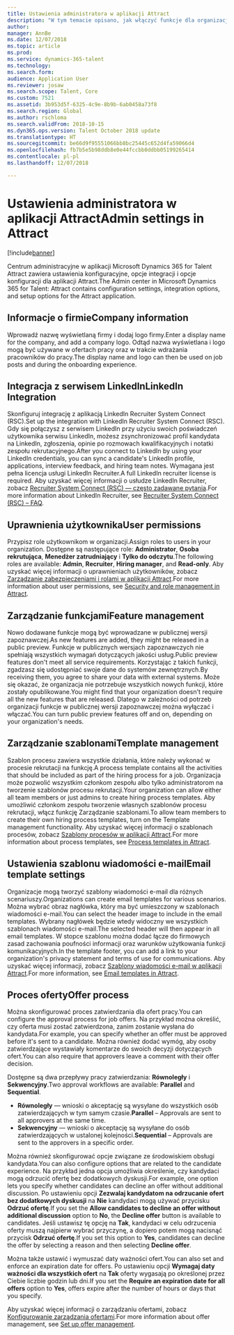 ```yaml
---
title: Ustawienia administratora w aplikacji Attract
description: "W tym temacie opisano, jak włączyć funkcje dla organizacji i użytkowników w aplikacji Attract."
author: 
manager: AnnBe
ms.date: 12/07/2018
ms.topic: article
ms.prod: 
ms.service: dynamics-365-talent
ms.technology: 
ms.search.form: 
audience: Application User
ms.reviewer: josaw
ms.search.scope: Talent, Core
ms.custom: 7521
ms.assetid: 3b953d5f-6325-4c9e-8b9b-6ab0458a73f8
ms.search.region: Global
ms.author: rschloma
ms.search.validFrom: 2018-10-15
ms.dyn365.ops.version: Talent October 2018 update
ms.translationtype: HT
ms.sourcegitcommit: be66d9f95551066bb8bc25445c652d4fa59066d4
ms.openlocfilehash: fb7b5e5b98ddb8e0e44fccbb0ddbb05199265414
ms.contentlocale: pl-pl
ms.lasthandoff: 12/07/2018

---
```


# <a name="admin-settings-in-attract"></a><span data-ttu-id="0f5b4-103">Ustawienia administratora w aplikacji Attract</span><span class="sxs-lookup"><span data-stu-id="0f5b4-103">Admin settings in Attract</span></span>
[!include[banner](../includes/banner.md)]

<span data-ttu-id="0f5b4-104">Centrum administracyjne w aplikacji Microsoft Dynamics 365 for Talent Attract zawiera ustawienia konfiguracyjne, opcje integracji i opcje konfiguracji dla aplikacji Attract.</span><span class="sxs-lookup"><span data-stu-id="0f5b4-104">The Admin center in Microsoft Dynamics 365 for Talent: Attract contains configuration settings, integration options, and setup options for the Attract application.</span></span>

## <a name="company-information"></a><span data-ttu-id="0f5b4-105">Informacje o firmie</span><span class="sxs-lookup"><span data-stu-id="0f5b4-105">Company information</span></span>

<span data-ttu-id="0f5b4-106">Wprowadź nazwę wyświetlaną firmy i dodaj logo firmy.</span><span class="sxs-lookup"><span data-stu-id="0f5b4-106">Enter a display name for the company, and add a company logo.</span></span> <span data-ttu-id="0f5b4-107">Odtąd nazwa wyświetlana i logo mogą być używane w ofertach pracy oraz w trakcie wdrażania pracowników do pracy.</span><span class="sxs-lookup"><span data-stu-id="0f5b4-107">The display name and logo can then be used on job posts and during the onboarding experience.</span></span>

## <a name="linkedin-integration"></a><span data-ttu-id="0f5b4-108">Integracja z serwisem LinkedIn</span><span class="sxs-lookup"><span data-stu-id="0f5b4-108">LinkedIn Integration</span></span>

<span data-ttu-id="0f5b4-109">Skonfiguruj integrację z aplikacją LinkedIn Recruiter System Connect (RSC).</span><span class="sxs-lookup"><span data-stu-id="0f5b4-109">Set up the integration with LinkedIn Recruiter System Connect (RSC).</span></span> <span data-ttu-id="0f5b4-110">Gdy się połączysz z serwisem LinkedIn przy użyciu swoich poświadczeń użytkownika serwisu LinkedIn, możesz zsynchronizować profil kandydata na LinkedIn, zgłoszenia, opinie po rozmowach kwalifikacyjnych i notatki zespołu rekrutacyjnego.</span><span class="sxs-lookup"><span data-stu-id="0f5b4-110">After you connect to LinkedIn by using your LinkedIn credentials, you can sync a candidate's LinkedIn profile, applications, interview feedback, and hiring team notes.</span></span> <span data-ttu-id="0f5b4-111">Wymagana jest pełna licencja usługi LinkedIn Recruiter.</span><span class="sxs-lookup"><span data-stu-id="0f5b4-111">A full LinkedIn recruiter license is required.</span></span> <span data-ttu-id="0f5b4-112">Aby uzyskać więcej informacji o usłudze LinkedIn Recruiter, zobacz [Recruiter System Connect (RSC) — często zadawane pytania](https://www.linkedin.com/help/recruiter/answer/90483).</span><span class="sxs-lookup"><span data-stu-id="0f5b4-112">For more information about LinkedIn Recruiter, see [Recruiter System Connect (RSC) – FAQ](https://www.linkedin.com/help/recruiter/answer/90483).</span></span>

## <a name="user-permissions"></a><span data-ttu-id="0f5b4-113">Uprawnienia użytkownika</span><span class="sxs-lookup"><span data-stu-id="0f5b4-113">User permissions</span></span>

<span data-ttu-id="0f5b4-114">Przypisz role użytkownikom w organizacji.</span><span class="sxs-lookup"><span data-stu-id="0f5b4-114">Assign roles to users in your organization.</span></span> <span data-ttu-id="0f5b4-115">Dostępne są następujące role: **Administrator**, **Osoba rekrutująca**, **Menedżer zatrudniający** i **Tylko do odczytu**.</span><span class="sxs-lookup"><span data-stu-id="0f5b4-115">The following roles are available: **Admin**, **Recruiter**, **Hiring manager**, and **Read-only**.</span></span> <span data-ttu-id="0f5b4-116">Aby uzyskać więcej informacji o uprawnieniach użytkowników, zobacz [Zarządzanie zabezpieczeniami i rolami w aplikacji Attract](./security-attract.md).</span><span class="sxs-lookup"><span data-stu-id="0f5b4-116">For more information about user permissions, see [Security and role management in Attract](./security-attract.md).</span></span>

## <a name="feature-management"></a><span data-ttu-id="0f5b4-117">Zarządzanie funkcjami</span><span class="sxs-lookup"><span data-stu-id="0f5b4-117">Feature management</span></span>

<span data-ttu-id="0f5b4-118">Nowo dodawane funkcje mogą być wprowadzane w publicznej wersji zapoznawczej.</span><span class="sxs-lookup"><span data-stu-id="0f5b4-118">As new features are added, they might be released in a public preview.</span></span> <span data-ttu-id="0f5b4-119">Funkcje w publicznych wersjach zapoznawczych nie spełniają wszystkich wymagań dotyczących jakości usług.</span><span class="sxs-lookup"><span data-stu-id="0f5b4-119">Public preview features don't meet all service requirements.</span></span> <span data-ttu-id="0f5b4-120">Korzystając z takich funkcji, zgadzasz się udostępniać swoje dane do systemów zewnętrznych.</span><span class="sxs-lookup"><span data-stu-id="0f5b4-120">By receiving them, you agree to share your data with external systems.</span></span> <span data-ttu-id="0f5b4-121">Może się okazać, że organizacja nie potrzebuje wszystkich nowych funkcji, które zostały opublikowane.</span><span class="sxs-lookup"><span data-stu-id="0f5b4-121">You might find that your organization doesn't require all the new features that are released.</span></span> <span data-ttu-id="0f5b4-122">Dlatego w zależności od potrzeb organizacji funkcje w publicznej wersji zapoznawczej można wyłączać i włączać.</span><span class="sxs-lookup"><span data-stu-id="0f5b4-122">You can turn public preview features off and on, depending on your organization's needs.</span></span>

## <a name="template-management"></a><span data-ttu-id="0f5b4-123">Zarządzanie szablonami</span><span class="sxs-lookup"><span data-stu-id="0f5b4-123">Template management</span></span>

<span data-ttu-id="0f5b4-124">Szablon procesu zawiera wszystkie działania, które należy wykonać w procesie rekrutacji na funkcję.</span><span class="sxs-lookup"><span data-stu-id="0f5b4-124">A process template contains all the activities that should be included as part of the hiring process for a job.</span></span> <span data-ttu-id="0f5b4-125">Organizacja może pozwolić wszystkim członkom zespołu albo tylko administratorom na tworzenie szablonów procesu rekrutacji.</span><span class="sxs-lookup"><span data-stu-id="0f5b4-125">Your organization can allow either all team members or just admins to create hiring process templates.</span></span> <span data-ttu-id="0f5b4-126">Aby umożliwić członkom zespołu tworzenie własnych szablonów procesu rekrutacji, włącz funkcję Zarządzanie szablonami.</span><span class="sxs-lookup"><span data-stu-id="0f5b4-126">To allow team members to create their own hiring process templates, turn on the Template management functionality.</span></span> <span data-ttu-id="0f5b4-127">Aby uzyskać więcej informacji o szablonach procesów, zobacz [Szablony procesów w aplikacji Attract](./process-templates-attract.md).</span><span class="sxs-lookup"><span data-stu-id="0f5b4-127">For more information about process templates, see [Process templates in Attract](./process-templates-attract.md).</span></span>

## <a name="email-template-settings"></a><span data-ttu-id="0f5b4-128">Ustawienia szablonu wiadomości e-mail</span><span class="sxs-lookup"><span data-stu-id="0f5b4-128">Email template settings</span></span>

<span data-ttu-id="0f5b4-129">Organizacje mogą tworzyć szablony wiadomości e-mail dla różnych scenariuszy.</span><span class="sxs-lookup"><span data-stu-id="0f5b4-129">Organizations can create email templates for various scenarios.</span></span> <span data-ttu-id="0f5b4-130">Można wybrać obraz nagłówka, który ma być umieszczony w szablonach wiadomości e-mail.</span><span class="sxs-lookup"><span data-stu-id="0f5b4-130">You can select the header image to include in the email templates.</span></span> <span data-ttu-id="0f5b4-131">Wybrany nagłówek będzie wtedy widoczny we wszystkich szablonach wiadomości e-mail.</span><span class="sxs-lookup"><span data-stu-id="0f5b4-131">The selected header will then appear in all email templates.</span></span> <span data-ttu-id="0f5b4-132">W stopce szablonu można dodać łącze do firmowych zasad zachowania poufności informacji oraz warunków użytkowania funkcji komunikacyjnych.</span><span class="sxs-lookup"><span data-stu-id="0f5b4-132">In the template footer, you can add a link to your organization's privacy statement and terms of use for communications.</span></span> <span data-ttu-id="0f5b4-133">Aby uzyskać więcej informacji, zobacz [Szablony wiadomości e-mail w aplikacji Attract](./email-templates.md).</span><span class="sxs-lookup"><span data-stu-id="0f5b4-133">For more information, see [Email templates in Attract](./email-templates.md).</span></span>

## <a name="offer-process"></a><span data-ttu-id="0f5b4-134">Proces oferty</span><span class="sxs-lookup"><span data-stu-id="0f5b4-134">Offer process</span></span>

<span data-ttu-id="0f5b4-135">Można skonfigurować proces zatwierdzania dla ofert pracy.</span><span class="sxs-lookup"><span data-stu-id="0f5b4-135">You can configure the approval process for job offers.</span></span> <span data-ttu-id="0f5b4-136">Na przykład można określić, czy oferta musi zostać zatwierdzona, zanim zostanie wysłana do kandydata.</span><span class="sxs-lookup"><span data-stu-id="0f5b4-136">For example, you can specify whether an offer must be approved before it's sent to a candidate.</span></span> <span data-ttu-id="0f5b4-137">Można również dodać wymóg, aby osoby zatwierdzające wystawiały komentarze do swoich decyzji dotyczących ofert.</span><span class="sxs-lookup"><span data-stu-id="0f5b4-137">You can also require that approvers leave a comment with their offer decision.</span></span>

<span data-ttu-id="0f5b4-138">Dostępne są dwa przepływy pracy zatwierdzania: **Równoległy** i **Sekwencyjny**.</span><span class="sxs-lookup"><span data-stu-id="0f5b4-138">Two approval workflows are available: **Parallel** and **Sequential**.</span></span>

- <span data-ttu-id="0f5b4-139">**Równoległy** — wnioski o akceptację są wysyłane do wszystkich osób zatwierdzających w tym samym czasie.</span><span class="sxs-lookup"><span data-stu-id="0f5b4-139">**Parallel** – Approvals are sent to all approvers at the same time.</span></span>
- <span data-ttu-id="0f5b4-140">**Sekwencyjny** — wnioski o akceptację są wysyłane do osób zatwierdzających w ustalonej kolejności.</span><span class="sxs-lookup"><span data-stu-id="0f5b4-140">**Sequential** – Approvals are sent to the approvers in a specific order.</span></span>

<span data-ttu-id="0f5b4-141">Można również skonfigurować opcje związane ze środowiskiem obsługi kandydata.</span><span class="sxs-lookup"><span data-stu-id="0f5b4-141">You can also configure options that are related to the candidate experience.</span></span> <span data-ttu-id="0f5b4-142">Na przykład jedna opcja umożliwia określenie, czy kandydaci mogą odrzucić ofertę bez dodatkowych dyskusji.</span><span class="sxs-lookup"><span data-stu-id="0f5b4-142">For example, one option lets you specify whether candidates can decline an offer without additional discussion.</span></span> <span data-ttu-id="0f5b4-143">Po ustawieniu opcji **Zezwalaj kandydatom na odrzucanie ofert bez dodatkowych dyskusji** na **Nie** kandydaci mogą używać przycisku **Odrzuć ofertę**.</span><span class="sxs-lookup"><span data-stu-id="0f5b4-143">If you set the **Allow candidates to decline an offer without additional discussion** option to **No**, the **Decline offer** button is available to candidates.</span></span> <span data-ttu-id="0f5b4-144">Jeśli ustawisz tę opcję na **Tak**, kandydaci w celu odrzucenia oferty muszą najpierw wybrać przyczynę, a dopiero potem mogą nacisnąć przycisk **Odrzuć ofertę**.</span><span class="sxs-lookup"><span data-stu-id="0f5b4-144">If you set this option to **Yes**, candidates can decline the offer by selecting a reason and then selecting **Decline offer**.</span></span>

<span data-ttu-id="0f5b4-145">Można także ustawić i wymuszać daty ważności ofert.</span><span class="sxs-lookup"><span data-stu-id="0f5b4-145">You can also set and enforce an expiration date for offers.</span></span> <span data-ttu-id="0f5b4-146">Po ustawieniu opcji **Wymagaj daty ważności dla wszystkich ofert** na **Tak** oferty wygasają po określonej przez Ciebie liczbie godzin lub dni.</span><span class="sxs-lookup"><span data-stu-id="0f5b4-146">If you set the **Require an expiration date for all offers** option to **Yes**, offers expire after the number of hours or days that you specify.</span></span>

<span data-ttu-id="0f5b4-147">Aby uzyskać więcej informacji o zarządzaniu ofertami, zobacz [Konfigurowanie zarządzania ofertami](./offer-setup.md).</span><span class="sxs-lookup"><span data-stu-id="0f5b4-147">For more information about offer management, see [Set up offer management](./offer-setup.md).</span></span>

